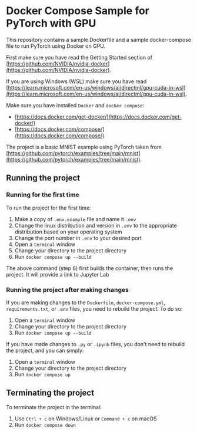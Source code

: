 # Docker Compose Sample for PyTorch with GPU

This repository contains a sample Dockerfile and a sample docker-compose file to run PyTorch using Docker on GPU.

First make sure you have read the Getting Started section of [https://github.com/NVIDIA/nvidia-docker](https://github.com/NVIDIA/nvidia-docker).

If you are using Windows (WSL) make sure you have read [https://learn.microsoft.com/en-us/windows/ai/directml/gpu-cuda-in-wsl](https://learn.microsoft.com/en-us/windows/ai/directml/gpu-cuda-in-wsl).

Make sure you have installed `Docker` and `docker compose`:

- [https://docs.docker.com/get-docker/](https://docs.docker.com/get-docker/)
- [https://docs.docker.com/compose/](https://docs.docker.com/compose/)

The project is a basic MNIST example using PyTorch taken from [https://github.com/pytorch/examples/tree/main/mnist](https://github.com/pytorch/examples/tree/main/mnist).

## Running the project
### Running for the first time
To run the project for the first time:

1. Make a copy of `.env.example` file and name it `.env`
2. Change the linux distribution and version in `.env` to the appropriate distribution based on your operating system
3. Change the port number in `.env` to your desired port
4. Open a `terminal` window
5. Change your directory to the project directory
6. Run `docker compose up --build`

The above command (step 6) first builds the container, then runs the project. It will provide a link to Jupyter Lab
### Running the project after making changes
If you are making changes to the `Dockerfile`, `docker-compose.yml`, `requirements.txt`, or `.env` files, you need to rebuild the project. To do so:

1. Open a `terminal` window
2. Change your directory to the project directory
3. Run `docker compose up --build`

If you have made changes to `.py` or `.ipynb` files, you don't need to rebuild the project, and you can simply:

1. Open a `terminal` window
2. Change your directory to the project directory
3. Run `docker compose up`

## Terminating the project
To terminate the project in the terminal:

1. Use `Ctrl + c` on Windows/Linux or `Command + c` on macOS
2. Run `docker compose down`